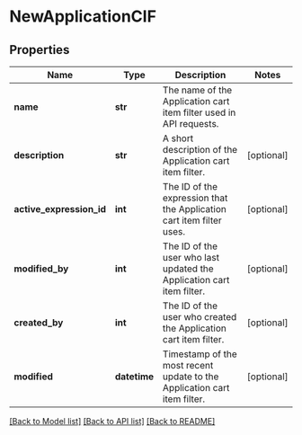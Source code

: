 # NewApplicationCIF

## Properties
Name | Type | Description | Notes
------------ | ------------- | ------------- | -------------
**name** | **str** | The name of the Application cart item filter used in API requests. | 
**description** | **str** | A short description of the Application cart item filter. | [optional] 
**active_expression_id** | **int** | The ID of the expression that the Application cart item filter uses. | [optional] 
**modified_by** | **int** | The ID of the user who last updated the Application cart item filter. | [optional] 
**created_by** | **int** | The ID of the user who created the Application cart item filter. | [optional] 
**modified** | **datetime** | Timestamp of the most recent update to the Application cart item filter. | [optional] 

[[Back to Model list]](../README.md#documentation-for-models) [[Back to API list]](../README.md#documentation-for-api-endpoints) [[Back to README]](../README.md)


